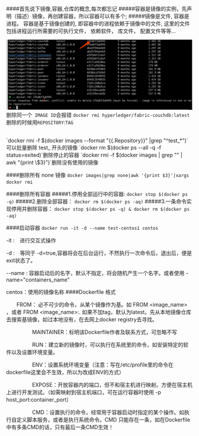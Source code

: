 ####首先说下镜像,容器,仓库的概念,每次都忘记
#####容器是镜像的实例，先声明（描述）镜像，再创建容器，所以容器可以有多个;
#####镜像是文件, 容器是进程。 容器是基于镜像创建的, 即容器中的进程依赖于镜像中的文件, 这里的文件包括进程运行所需要的可执行文件， 依赖软件， 库文件， 配置文件等等...

![](/assets/WX20180408-104025@2x.png)
删除同一个` IMAGE ID`会报错
`docker rmi hyperledger/fabric-couchdb:latest`删除的时候用`REPOSITORY`:`TAG`


<br>
`docker rmi -f $(docker images --format "{{.Repository}}" |grep "^test_*")`可以批量删除 test_ 开头的镜像
`docker rm $(docker ps --all -q -f status=exited)`删除停止的容器
`docker rmi -f $(docker images | grep "<none>" | awk "{print \$3}")`删除没有使用的镜像


####删除所有 none 镜像
`docker images|grep none|awk '{print $3}'|xargs docker rmi`


####删除所有容器
#####1.停用全部运行中的容器:
`docker stop $(docker ps -q)`
#####2.删除全部容器：
`docker rm $(docker ps -aq)`
#####3.一条命令实现停用并删除容器：
`docker stop $(docker ps -q) & docker rm $(docker ps -aq)`

####启动容器
`docker run -it -d --name test-centos1 centos`

-it :　进行交互式操作

-d :　等同于 -d=true,容器将会在后台运行，不然执行一次命令后，退出后，便是exit状态了。

--name : 容器启动后的名字，默认不指定，将会随机产生一个名字。或者使用 -name="containers_name" 

centos：使用的镜像名称
####Dockerfile 格式

　　FROM： 必不可少的命令，从某个镜像作为基。如 FROM <image_name> ，或者 FROM <image_name>:<tag>. 如果不加tag，默认为latest。先从本地镜像仓库去搜索基镜像，如过本地没有，在去网上docker registry去寻找。

　　　　　MAINTAINER：标明该Dockerfile作者及联系方式，可忽略不写

　　　　　RUN：建立新的镜像时，可以执行在系统里的命令，如安装特定的软件以及设置环境变量。

　　　　　ENV：设置系统环境变量（注意：写在/etc/profile里的命令在dockerfile这里会不生效，所以为改成ENV的方式）

　　　　　EXPOSE：开放容器内的端口，但不和宿主机进行映射。方便在宿主机上进行开发测试。（如需映射到宿主机端口，可在运行容器时使用 -p host_port:container_port）

　　　　　CMD：设置执行的命令，经常用于容器启动时指定的某个操作。如执行自定义脚本服务，或者是执行系统命令。CMD 只能存在一条，如在Dockerfile中有多条CMD的话，只有最后一条CMD生效！
